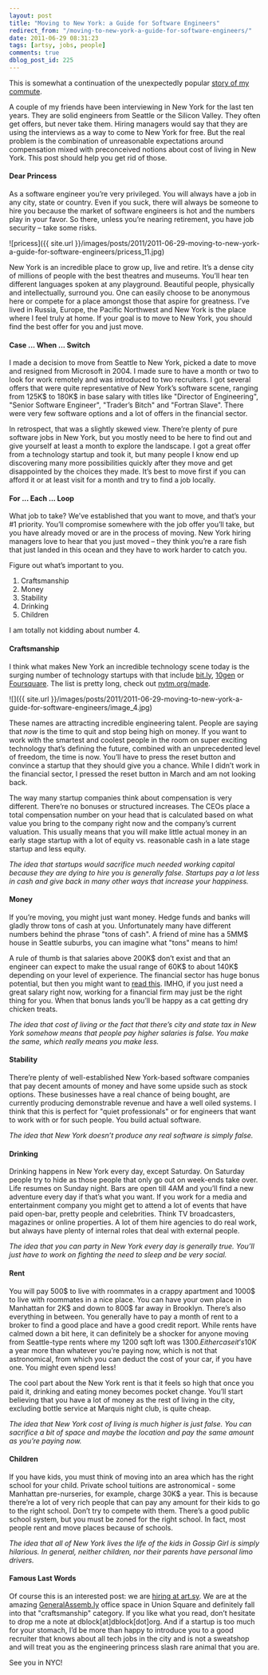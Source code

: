 ```yaml
---
layout: post
title: "Moving to New York: a Guide for Software Engineers"
redirect_from: "/moving-to-new-york-a-guide-for-software-engineers/"
date: 2011-06-29 08:31:23
tags: [artsy, jobs, people]
comments: true
dblog_post_id: 225
---
```

This is somewhat a continuation of the unexpectedly popular [story of my commute](/dear-california-engineer-your-commute-is-killing-you-move-to-new-york).

A couple of my friends have been interviewing in New York for the last ten years. They are solid engineers from Seattle or the Silicon Valley. They often get offers, but never take them. Hiring managers would say that they are using the interviews as a way to come to New York for free. But the real problem is the combination of unreasonable expectations around compensation mixed with preconceived notions about cost of living in New York. This post should help you get rid of those.

#### Dear Princess

As a software engineer you’re very privileged. You will always have a job in any city, state or country. Even if you suck, there will always be someone to hire you because the market of software engineers is hot and the numbers play in your favor. So there, unless you’re nearing retirement, you have job security – take some risks.

![pricess]({{ site.url }}/images/posts/2011/2011-06-29-moving-to-new-york-a-guide-for-software-engineers/pricess_11.jpg)

New York is an incredible place to grow up, live and retire. It’s a dense city of millions of people with the best theatres and museums. You’ll hear ten different languages spoken at any playground. Beautiful people, physically and intellectually, surround you. One can easily choose to be anonymous here or compete for a place amongst those that aspire for greatness. I’ve lived in Russia, Europe, the Pacific Northwest and New York is the place where I feel truly at home. If your goal is to move to New York, you should find the best offer for you and just move.

#### Case ... When ... Switch

I made a decision to move from Seattle to New York, picked a date to move and resigned from Microsoft in 2004. I made sure to have a month or two to look for work remotely and was introduced to two recruiters. I got several offers that were quite representative of New York’s software scene, ranging from 125K$ to 180K$ in base salary with titles like "Director of Engineering", "Senior Software Engineer", "Trader’s Bitch" and "Fortran Slave". There were very few software options and a lot of offers in the financial sector.

In retrospect, that was a slightly skewed view. There’re plenty of pure software jobs in New York, but you mostly need to be here to find out and give yourself at least a month to explore the landscape. I got a great offer from a technology startup and took it, but many people I know end up discovering many more possibilities quickly after they move and get disappointed by the choices they made. It’s best to move first if you can afford it or at least visit for a month and try to find a job locally.

#### For ... Each ... Loop

What job to take? We’ve established that you want to move, and that’s your #1 priority. You’ll compromise somewhere with the job offer you’ll take, but you have already moved or are in the process of moving. New York hiring managers love to hear that you just moved – they think you’re a rare fish that just landed in this ocean and they have to work harder to catch you.

Figure out what’s important to you.

1. Craftsmanship
2. Money
3. Stability
4. Drinking
5. Children

I am totally not kidding about number 4.

#### Craftsmanship

I think what makes New York an incredible technology scene today is the surging number of technology startups with that include [bit.ly](https://bit.ly/), [10gen](https://www.mongodb.com/) or [Foursquare](https://foursquare.com/). The list is pretty long, check out [nytm.org/made](https://nytm.org/made).

![]({{ site.url }}/images/posts/2011/2011-06-29-moving-to-new-york-a-guide-for-software-engineers/image_4.jpg)

These names are attracting incredible engineering talent. People are saying that _now_ is the time to quit and stop being high on money. If you want to work with the smartest and coolest people in the room on super exciting technology that’s defining the future, combined with an unprecedented level of freedom, the time is now. You’ll have to press the reset button and convince a startup that they should give you a chance. While I didn’t work in the financial sector, I pressed the reset button in March and am not looking back.

The way many startup companies think about compensation is very different. There’re no bonuses or structured increases. The CEOs place a total compensation number on your head that is calculated based on what value you bring to the company right now and the company’s current valuation. This usually means that you will make little actual money in an early stage startup with a lot of equity vs. reasonable cash in a late stage startup and less equity.

_The idea that startups would sacrifice much needed working capital because they are dying to hire you is generally false. Startups pay a lot less in cash and give back in many other ways that increase your happiness._

#### Money

If you’re moving, you might just want money. Hedge funds and banks will gladly throw tons of cash at you. Unfortunately many have different numbers behind the phrase "tons of cash". A friend of mine has a 5MM$ house in Seattle suburbs, you can imagine what "tons" means to him!

A rule of thumb is that salaries above 200K$ don’t exist and that an engineer can expect to make the usual range of 60K$ to about 140K$ depending on your level of experience. The financial sector has huge bonus potential, but then you might want to [read this](https://web.archive.org/web/20120618163609/https://adgrok.com/why-founding-a-three-person-startup-with-zero-revenue-is-better-than-working-for-goldman-sachs/). IMHO, if you just need a great salary right now, working for a financial firm may just be the right thing for you. When that bonus lands you’ll be happy as a cat getting dry chicken treats.

_The idea that cost of living or the fact that there’s city and state tax in New York somehow means that people pay higher salaries is false. You make the same, which really means you make less._

#### Stability

There’re plenty of well-established New York-based software companies that pay decent amounts of money and have some upside such as stock options. These businesses have a real chance of being bought, are currently producing demonstrable revenue and have a well oiled systems. I think that this is perfect for "quiet professionals" or for engineers that want to work with or for such people. You build actual software.

_The idea that New York doesn’t produce any real software is simply false._

#### Drinking

Drinking happens in New York every day, except Saturday. On Saturday people try to hide as those people that only go out on week-ends take over. Life resumes on Sunday night. Bars are open till 4AM and you’ll find a new adventure every day if that’s what you want. If you work for a media and entertainment company you might get to attend a lot of events that have paid open-bar, pretty people and celebrities. Think TV broadcasters, magazines or online properties. A lot of them hire agencies to do real work, but always have plenty of internal roles that deal with external people.

_The idea that you can party in New York every day is generally true. You’ll just have to work on fighting the need to sleep and be very social._

#### Rent

You will pay 500$ to live with roommates in a crappy apartment and 1000$ to live with roommates in a nice place. You can have your own place in Manhattan for 2K$ and down to 800$ far away in Brooklyn. There’s also everything in between. You generally have to pay a month of rent to a broker to find a good place and have a good credit report. While rents have calmed down a bit here, it can definitely be a shocker for anyone moving from Seattle-type rents where my 1200 sqft loft was $1300. Either case it’s 10K$ a year more than whatever you’re paying now, which is not that astronomical, from which you can deduct the cost of your car, if you have one. You might even spend less!

The cool part about the New York rent is that it feels so high that once you paid it, drinking and eating money becomes pocket change. You’ll start believing that you have a lot of money as the rest of living in the city, excluding bottle service at Marquis night club, is quite cheap.

_The idea that New York cost of living is much higher is just false. You can sacrifice a bit of space and maybe the location and pay the same amount as you’re paying now._

#### Children

If you have kids, you must think of moving into an area which has the right school for your child. Private school tuitions are astronomical - some Manhattan pre-nurseries, for example, charge 30K$ a year. This is because there’re a lot of very rich people that can pay any amount for their kids to go to the right school. Don’t try to compete with them. There’s a good public school system, but you must be zoned for the right school. In fact, most people rent and move places because of schools.

_The idea that all of New York lives the life of the kids in Gossip Girl is simply hilarious. In general, neither children, nor their parents have personal limo drivers._

#### Famous Last Words

Of course this is an interested post: we are [hiring at art.sy](https://artsy.net/jobs). We are at the amazing [GeneralAssemb.ly](https://generalassemb.ly) office space in Union Square and definitely fall into that "craftsmanship" category. If you like what you read, don’t hesitate to drop me a note at dblock[at]dblock[dot]org. And if a startup is too much for your stomach, I’d be more than happy to introduce you to a good recruiter that knows about all tech jobs in the city and is not a sweatshop and will treat you as the engineering princess slash rare animal that you are.

See you in NYC!
